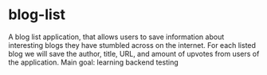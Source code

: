 # blog-list
A blog list application, that allows users to save information about interesting blogs they have stumbled across on the internet. For each listed blog we will save the author, title, URL, and amount of upvotes from users of the application. Main goal: learning backend testing 

